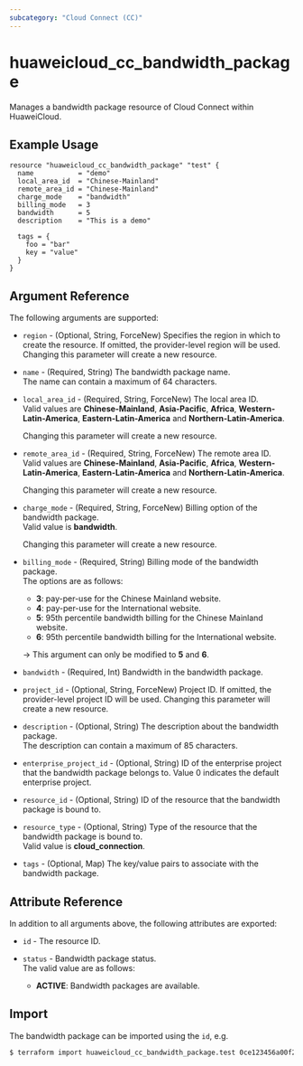 ```yaml
---
subcategory: "Cloud Connect (CC)"
---
```


# huaweicloud_cc_bandwidth_package

Manages a bandwidth package resource of Cloud Connect within HuaweiCloud.  

## Example Usage

```hcl
resource "huaweicloud_cc_bandwidth_package" "test" {
  name           = "demo"
  local_area_id  = "Chinese-Mainland"
  remote_area_id = "Chinese-Mainland"
  charge_mode    = "bandwidth"
  billing_mode   = 3
  bandwidth      = 5
  description    = "This is a demo"

  tags = {
    foo = "bar"
    key = "value"
  }
}
```

## Argument Reference

The following arguments are supported:

* `region` - (Optional, String, ForceNew) Specifies the region in which to create the resource.
  If omitted, the provider-level region will be used. Changing this parameter will create a new resource.

* `name` - (Required, String) The bandwidth package name.  
  The name can contain a maximum of 64 characters.

* `local_area_id` - (Required, String, ForceNew) The local area ID.  
  Valid values are **Chinese-Mainland**, **Asia-Pacific**, **Africa**, **Western-Latin-America**,
   **Eastern-Latin-America** and **Northern-Latin-America**.

  Changing this parameter will create a new resource.

* `remote_area_id` - (Required, String, ForceNew) The remote area ID.  
  Valid values are **Chinese-Mainland**, **Asia-Pacific**, **Africa**, **Western-Latin-America**,
   **Eastern-Latin-America** and **Northern-Latin-America**.

  Changing this parameter will create a new resource.

* `charge_mode` - (Required, String, ForceNew) Billing option of the bandwidth package.  
  Valid value is **bandwidth**.

  Changing this parameter will create a new resource.

* `billing_mode` - (Required, String) Billing mode of the bandwidth package.  
  The options are as follows:
    + **3**: pay-per-use for the Chinese Mainland website.
    + **4**: pay-per-use for the International website.
    + **5**: 95th percentile bandwidth billing for the Chinese Mainland website.
    + **6**: 95th percentile bandwidth billing for the International website.

  -> This argument can only be modified to **5** and **6**.

* `bandwidth` - (Required, Int) Bandwidth in the bandwidth package.  

* `project_id` - (Optional, String, ForceNew) Project ID.
  If omitted, the provider-level project ID will be used.
  Changing this parameter will create a new resource.

* `description` - (Optional, String) The description about the bandwidth package.  
  The description can contain a maximum of 85 characters.

* `enterprise_project_id` - (Optional, String) ID of the enterprise project that the bandwidth package
  belongs to. Value 0 indicates the default enterprise project.

* `resource_id` - (Optional, String) ID of the resource that the bandwidth package is bound to.  

* `resource_type` - (Optional, String) Type of the resource that the bandwidth package is bound to.  
   Valid value is **cloud_connection**.

* `tags` - (Optional, Map) The key/value pairs to associate with the bandwidth package.

## Attribute Reference

In addition to all arguments above, the following attributes are exported:

* `id` - The resource ID.

* `status` - Bandwidth package status.  
  The valid value are as follows:
    + **ACTIVE**: Bandwidth packages are available.

## Import

The bandwidth package can be imported using the `id`, e.g.

```bash
$ terraform import huaweicloud_cc_bandwidth_package.test 0ce123456a00f2591fabc00385ff1234
```
